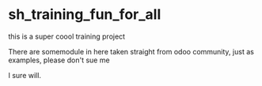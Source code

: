 # sh_training_fun_for_all
this is a super coool training project 

There are somemodule in here taken straight from odoo community, just as examples, please don't sue me

I sure will.
